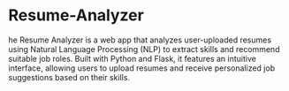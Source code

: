 # Resume-Analyzer
he Resume Analyzer is a web app that analyzes user-uploaded resumes using Natural Language Processing (NLP) to extract skills and recommend suitable job roles. Built with Python and Flask, it features an intuitive interface, allowing users to upload resumes and receive personalized job suggestions based on their skills. 
